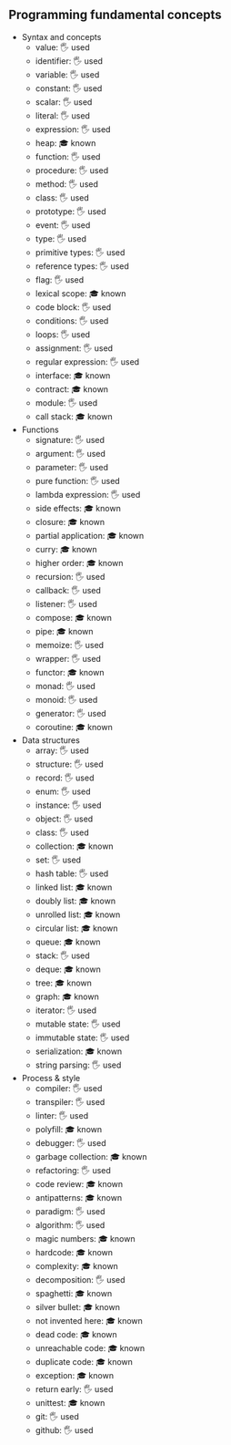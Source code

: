 ## Programming fundamental concepts

- Syntax and concepts
  - value: 🖐️ used
  - identifier: 🖐️ used
  - variable: 🖐️ used
  - constant: 🖐️ used
  - scalar: 🖐️ used
  - literal: 🖐️ used
  - expression: 🖐️ used
  - heap: 🎓 known
  - function: 🖐️ used
  - procedure: 🖐️ used
  - method: 🖐️ used
  - class: 🖐️ used
  - prototype: 🖐️ used
  - event: 🖐️ used
  - type: 🖐️ used
  - primitive types: 🖐️ used
  - reference types: 🖐️ used
  - flag: 🖐️ used
  - lexical scope: 🎓 known
  - code block: 🖐️ used
  - conditions: 🖐️ used
  - loops: 🖐️ used
  - assignment: 🖐️ used
  - regular expression: 🖐️ used
  - interface: 🎓 known
  - contract: 🎓 known
  - module: 🖐️ used
  - call stack: 🎓 known
- Functions
  - signature: 🖐️ used
  - argument: 🖐️ used
  - parameter: 🖐️ used
  - pure function: 🖐️ used
  - lambda expression: 🖐️ used
  - side effects: 🎓 known
  - closure: 🎓 known
  - partial application: 🎓 known
  - curry: 🎓 known
  - higher order: 🎓 known
  - recursion: 🖐️ used
  - callback: 🖐️ used
  - listener: 🖐️ used
  - compose: 🎓 known
  - pipe: 🎓 known
  - memoize: 🖐️ used
  - wrapper: 🖐️ used
  - functor: 🎓 known
  - monad: 🖐️ used
  - monoid: 🖐️ used
  - generator: 🖐️ used
  - coroutine: 🎓 known
- Data structures
  - array: 🖐️ used
  - structure: 🖐️ used
  - record: 🖐️ used
  - enum: 🖐️ used
  - instance: 🖐️ used
  - object: 🖐️ used
  - class: 🖐️ used
  - collection: 🎓 known
  - set: 🖐️ used
  - hash table: 🖐️ used
  - linked list: 🎓 known
  - doubly list: 🎓 known
  - unrolled list: 🎓 known
  - circular list: 🎓 known
  - queue: 🎓 known
  - stack: 🖐️ used
  - deque: 🎓 known
  - tree: 🎓 known
  - graph: 🎓 known
  - iterator: 🖐️ used
  - mutable state: 🖐️ used
  - immutable state: 🖐️ used
  - serialization: 🎓 known
  - string parsing: 🖐️ used
- Process & style
  - compiler: 🖐️ used
  - transpiler: 🖐️ used
  - linter: 🖐️ used
  - polyfill: 🎓 known
  - debugger: 🖐️ used
  - garbage collection: 🎓 known
  - refactoring: 🖐️ used
  - code review: 🎓 known
  - antipatterns: 🎓 known
  - paradigm: 🖐️ used
  - algorithm: 🖐️ used
  - magic numbers: 🎓 known
  - hardcode: 🎓 known
  - complexity: 🎓 known
  - decomposition: 🖐️ used
  - spaghetti: 🎓 known
  - silver bullet: 🎓 known
  - not invented here: 🎓 known
  - dead code: 🎓 known
  - unreachable code: 🎓 known
  - duplicate code: 🎓 known
  - exception: 🎓 known
  - return early: 🖐️ used
  - unittest: 🎓 known
  - git: 🖐️ used
  - github: 🖐️ used